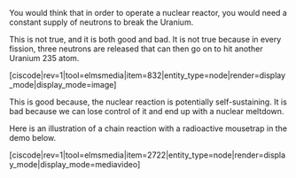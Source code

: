 You would think that in order to operate a nuclear reactor, you would need a constant supply of neutrons to break the Uranium.

This is not true, and it is both good and bad. It is not true because in every fission, three neutrons are released that can then go on to hit another Uranium 235 atom.

[ciscode|rev=1|tool=elmsmedia|item=832|entity_type=node|render=display_mode|display_mode=image]

This is good because, the nuclear reaction is potentially self-sustaining. It is bad because we can lose control of it and end up with a nuclear meltdown.

Here is an illustration of a chain reaction with a radioactive mousetrap in the demo below.

[ciscode|rev=1|tool=elmsmedia|item=2722|entity_type=node|render=display_mode|display_mode=mediavideo]

